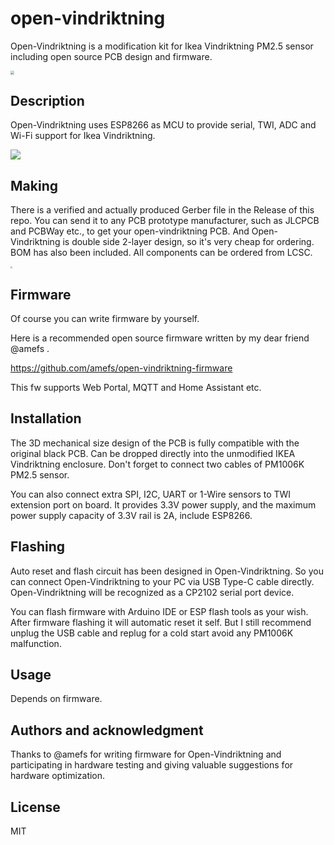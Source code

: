 # open-vindriktning

Open-Vindriktning is a modification kit for Ikea Vindriktning PM2.5 sensor including open source PCB design and firmware.

<img src="https://cdn-image.wenzelu.com/2022/05/16/PCB1-render.png" style="zoom:40%;" />



## Description
Open-Vindriktning uses ESP8266 as MCU to provide serial, TWI, ADC and Wi-Fi support for Ikea Vindriktning. 

![](https://cdn-image.wenzelu.com/2022/05/16/Sch_2022-05-16_12-09-27.png)



## Making

There is a verified and actually produced Gerber file in the Release of this repo. You can send it to any PCB prototype manufacturer, such as JLCPCB and PCBWay etc., to get your open-vindriktning PCB. And Open-Vindriktning is double side 2-layer design, so it's very cheap for ordering. BOM has also been included. All components can be ordered from LCSC.

<img src="https://cdn-image.wenzelu.com/2022/05/16/P1070798.jpg" style="zoom: 20%;" />



## Firmware

Of course you can write firmware by yourself. 

Here is a recommended open source firmware written by my dear friend @amefs .

https://github.com/amefs/open-vindriktning-firmware

This fw supports Web Portal, MQTT and Home Assistant etc.



## Installation

The 3D mechanical size design of the PCB is fully compatible with the original black PCB. Can be dropped directly into the unmodified IKEA Vindriktning enclosure. Don't forget to connect two cables of PM1006K PM2.5 sensor.

You can also connect extra SPI, I2C, UART or 1-Wire sensors to TWI extension port on board. It provides 3.3V power supply, and the maximum power supply capacity of 3.3V rail is 2A, include ESP8266.



## Flashing

Auto reset and flash circuit has been designed in Open-Vindriktning. So you can connect Open-Vindriktning to your PC via USB Type-C cable directly. Open-Vindriktning will be recognized as a CP2102 serial port device. 

You can flash firmware with Arduino IDE or ESP flash tools as your wish. After firmware flashing it will automatic reset it self. But I still recommend unplug the USB cable and replug for a cold start avoid any PM1006K malfunction.



## Usage
Depends on firmware.



## Authors and acknowledgment
Thanks to @amefs for writing firmware for Open-Vindriktning and participating in hardware testing and giving valuable suggestions for hardware optimization. 



## License
MIT
